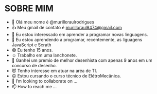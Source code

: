 # SOBRE MIM

- 👋 Olá meu nome é @murilloraulrodrigues
- 👍 Meu gmail de contato é murilloraul8474@gmail.com
- 👀 Eu estou interessado em aprender a programar novas linguagens.
- 🌱 Eu estou aprendendo a programar, recentemente, as liguagens JavaScript e Scrath
- :sweat_smile: Eu tenho 15 anos.
- :relaxed: Trabalho em uma lanchonete.
- :disguised_face: Ganhei um premio de melhor desenhista com apenas 9 anos em um concurso de desenho.
- :smiling_imp: Tenho interesse em atuar na aréa de TI.
- :upside_down_face: Estou cursando o curso técnico de ElétroMecânica.
- 💞️ I’m looking to collaborate on ...
- 📫 How to reach me ...

<!---
murilloraulrodrigues/murilloraulrodrigues is a ✨ special ✨ repository because its `README.md` (this file) appears on your GitHub profile.
You can click the Preview link to take a look at your changes.
--->
